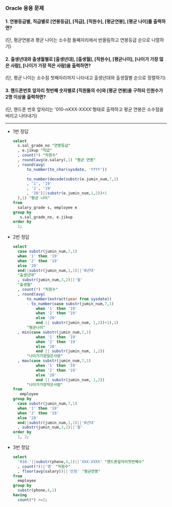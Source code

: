 
### Oracle 응용 문제

#### 1. 연봉등급별, 직급별로 [연봉등급], [직급], [직원수], [평균연봉], [평균 나이]를 출력하면? 
  (단, 평균연봉과 평균 나이는 소수점 둘째자리에서 반올림하고 연봉등급 순으로 나열하기)
  

#### 2. 출생년대와 출생월별로 [출생년대], [출생월], [직원수], [평균나이], [나이가 가장 많은 사람], [나이가 가장 적은 사람]을 출력하면?
  (단, 평균 나이는 소수점 첫째자리까지 나타내고 출생년대와 출생월별 순으로 정렬하기)
  
  
#### 3. 핸드폰번호 앞자리 첫번째 숫자별로 [직원들의 수]와 [평균 연봉]을 구하되 인원수가 2명 이상을 출력하면?
  (단, 핸드폰 번호 앞자리는 '010-nXXX-XXXX'형태로 출력하고 평균 연봉은 소수점을 버리고 나타내기)
  
---
- 1번 정답
  ``` sql
  select
    s.sal_grade_no "연봉등급"
    , e.jikup "직급"
    , count(*) "직원수"
    , round(avg(e.salary),1) "평균 연봉"
    , round(avg(
        to_number(to_char(sysdate, 'YYYY'))
        -
        to_number(decode(substr(e.jumin_num,7,1)
        , '1', '19'
        , '2', '19'
        , '20')||substr(e.jumin_num,1,2))+1
    ),1) "평균 나이"
  from 
    salary_grade s, employee e
  group by
     s.sal_grade_no, e.jikup
  order by
    1;
  ```

- 2번 정답
  ``` sql
  select
    case substr(jumin_num,7,1)
    when '1' then '19'
    when '2' then '19'
    else '20'
    end||substr(jumin_num,1,1)||'0년대'
    "출생년대"
    , substr(jumin_num,3,2)||'월'
    "출생월"
    , count(*) "직원수"
    , round(avg(
        to_number(extract(year from sysdate))
        - to_number(case substr(jumin_num,7,1)
            when '1' then '19'
            when '2' then '19'
            else '20'
            end || substr(jumin_num, 1,2))+1),1)
        "평균나이"
    , min(case substr(jumin_num,7,1)
            when '1' then '19'
            when '2' then '19'
            else '20'
            end || substr(jumin_num, 1,2))
        "나이가가장많은사람"
    , max(case substr(jumin_num,7,1)
            when '1' then '19'
            when '2' then '19'
            else '20'
            end || substr(jumin_num, 1,2))
        "나이가가장적은사람"
  from
     employee
  group by
    case substr(jumin_num,7,1)
    when '1' then '19'
    when '2' then '19'
    else '20'
    end||substr(jumin_num,1,1)||'0년대'
    , substr(jumin_num,3,2)||'월'
  order by
    1, 2;
  ```
  
- 3번 정답
  ``` sql
  select
    '010-'||substr(phone,4,1)||'XXX-XXXX' "핸드폰앞자리첫번째수"
    , count(*)||'명' "직원수"
    , floor(avg(salary))||'만원' "평균연봉"
  from
    employee
  group by 
    substr(phone,4,1)
  having
    count(*) >=2;
  ```
